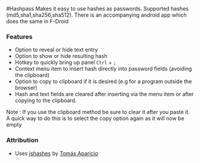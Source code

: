#Hashpass
Makes it easy to use hashes as passwords. Supported hashes (md5,sha1,sha256,sha512). There is an accompanying android app which does the same in F-Droid

### Features

* Option to reveal or hide text entry
* Option to show or hide resulting hash
* Hotkey to quickly bring up panel `Ctrl` + `;`
* Context menu item to insert hash directly into password fields (avoiding the clipboard)
* Option to copy to clipboard if it is desired (e.g for a program outside the browser)
* Hash and text fields are cleared after inserting via the menu item or after copying to the clipboard.

Note : If you use the clipboard method be sure to clear it after you paste it. A quick way to do this is to select the copy option again as it will now be empty


### Attribution

* Uses [jshashes](https://github.com/h2non/jshashes) by [Tomás Aparicio](https://github.com/h2non)
